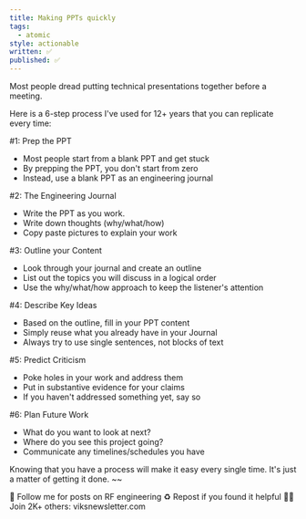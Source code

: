```yaml
---
title: Making PPTs quickly
tags:
  - atomic
style: actionable
written: ✅
published: ✅
---
```

Most people dread putting technical presentations together before a meeting.

Here is a 6-step process I've used for 12+ years that you can replicate every time:

#1: Prep the PPT
- Most people start from a blank PPT and get stuck
- By prepping the PPT, you don't start from zero
- Instead, use a blank PPT as an engineering journal

#2: The Engineering Journal
- Write the PPT as you work.
- Write down thoughts (why/what/how)
- Copy paste pictures to explain your work

#3: Outline your Content
- Look through your journal and create an outline
- List out the topics you will discuss in a logical order
- Use the why/what/how approach to keep the listener's attention

#4: Describe Key Ideas
- Based on the outline, fill in your PPT content
- Simply reuse what you already have in your Journal
- Always try to use single sentences, not blocks of text

#5: Predict Criticism
- Poke holes in your work and address them
- Put in substantive evidence for your claims
- If you haven't addressed something yet, say so

#6: Plan Future Work
- What do you want to look at next?
- Where do you see this project going?
- Communicate any timelines/schedules you have

Knowing that you have a process will make it easy every single time. It's just a matter of getting it done.
~~

🔔 Follow me for posts on RF engineering
♻️ Repost if you found it helpful
✍🏼 Join 2K+ others: viksnewsletter.com